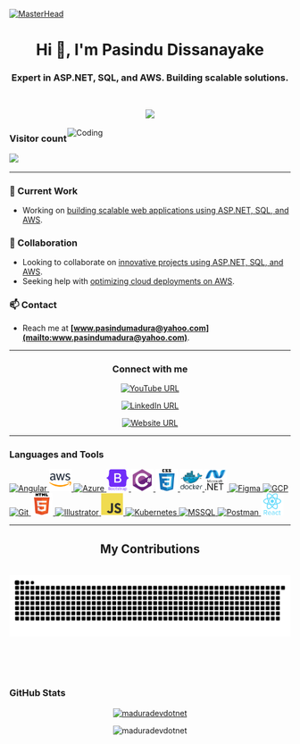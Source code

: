 [![MasterHead](https://camo.githubusercontent.com/0493a4742c3429766be402cdfb8e4a976fba18e6368c7920b9aa83ff777371d6/68747470733a2f2f7777772e736576656e73746172776562736f6c7574696f6e732e636f6d2f77702d636f6e74656e742f7468656d65732f736576656e737461722f696d672f62616e6e65722d62672e676966)](https://rishavchanda.io)

<h1 align="center">Hi 👋, I'm Pasindu Dissanayake</h1>
<h3 align="center">Expert in ASP.NET, SQL, and AWS. Building scalable solutions.</h3>

<br/>
   <p align="center" color:"red">
<!--      <a href="https://github.com/soumya0587/readme-typing-svg"> -->
          <img src="https://readme-typing-svg.demolab.com/?lines=Hi! My self Pasindu Dissanayake😀; I am a Full-Stack%20Web%20Developer 🏻‍💻; Interested in Coding 🏃‍♂️♂️;Curious%20to%20learn%20new%20things !&font=Fira%20Code&center=true&width=440&height=45&color=#37bcf7&vCenter=true&size=22&pause=1000">
      </p>

<img align="right" alt="Coding" width="400" src="https://media.licdn.com/dms/image/D4D12AQHGG4J6b6OmyQ/article-cover_image-shrink_720_1280/0/1709674937953?e=2147483647&v=beta&t=D46aQMTStnlCf7s6GPq67PFXzmWSTtPoQRtH60tacuo">

### Visitor count
<img src="https://profile-counter.glitch.me/bhrugen/count.svg" />

------
### 🔭 Current Work
- Working on [building scalable web applications using ASP.NET, SQL, and AWS](https://github.com/maduradevDotNet/Mango_Pos.git).

### 👯 Collaboration
- Looking to collaborate on [innovative projects using ASP.NET, SQL, and AWS](https://github.com/maduradevDotNet/Mango_Pos.git).
- Seeking help with [optimizing cloud deployments on AWS](https://github.com/maduradevDotNet/Mango_Pos.git).

### 📫 Contact
- Reach me at **[www.pasindumadura@yahoo.com](mailto:www.pasindumadura@yahoo.com)**.

---

<div align="center">

  ### Connect with me
[![YouTube URL](https://img.shields.io/static/v1?color=red&label=youtube&logo=youtube&logoColor=white&style=for-the-badge&message=Subscribe)](https://www.youtube.com/@PasinduLifeStories-Vlogs)

[![LinkedIn URL](https://img.shields.io/static/v1?color=blue&label=linkedin&logo=linkedin&logoColor=white&style=for-the-badge&message=Connect)](https://www.linkedin.com/in/pasindu-dissanayake-297706178/)

[![Website URL](https://img.shields.io/static/v1?color=green&label=VivoProNet&logo=website&logoColor=white&style=for-the-badge&message=Browse)](https://vivopronet.blogspot.com/)

</div>


---

### Languages and Tools
<p align="left">
  <a href="https://angular.io" target="_blank" rel="noreferrer">
    <img src="https://angular.io/assets/images/logos/angular/angular.svg" alt="Angular" width="40" height="40"/>
  </a>
  <a href="https://aws.amazon.com" target="_blank" rel="noreferrer">
    <img src="https://raw.githubusercontent.com/devicons/devicon/master/icons/amazonwebservices/amazonwebservices-original-wordmark.svg" alt="AWS" width="40" height="40"/>
  </a>
  <a href="https://azure.microsoft.com/en-in/" target="_blank" rel="noreferrer">
    <img src="https://www.vectorlogo.zone/logos/microsoft_azure/microsoft_azure-icon.svg" alt="Azure" width="40" height="40"/>
  </a>
  <a href="https://getbootstrap.com" target="_blank" rel="noreferrer">
    <img src="https://raw.githubusercontent.com/devicons/devicon/master/icons/bootstrap/bootstrap-plain-wordmark.svg" alt="Bootstrap" width="40" height="40"/>
  </a>
  <a href="https://www.w3schools.com/cs/" target="_blank" rel="noreferrer">
    <img src="https://raw.githubusercontent.com/devicons/devicon/master/icons/csharp/csharp-original.svg" alt="C#" width="40" height="40"/>
  </a>
  <a href="https://www.w3schools.com/css/" target="_blank" rel="noreferrer">
    <img src="https://raw.githubusercontent.com/devicons/devicon/master/icons/css3/css3-original-wordmark.svg" alt="CSS3" width="40" height="40"/>
  </a>
  <a href="https://www.docker.com/" target="_blank" rel="noreferrer">
    <img src="https://raw.githubusercontent.com/devicons/devicon/master/icons/docker/docker-original-wordmark.svg" alt="Docker" width="40" height="40"/>
  </a>
  <a href="https://dotnet.microsoft.com/" target="_blank" rel="noreferrer">
    <img src="https://raw.githubusercontent.com/devicons/devicon/master/icons/dot-net/dot-net-original-wordmark.svg" alt="DotNet" width="40" height="40"/>
  </a>
  <a href="https://www.figma.com/" target="_blank" rel="noreferrer">
    <img src="https://www.vectorlogo.zone/logos/figma/figma-icon.svg" alt="Figma" width="40" height="40"/>
  </a>
  <a href="https://cloud.google.com" target="_blank" rel="noreferrer">
    <img src="https://www.vectorlogo.zone/logos/google_cloud/google_cloud-icon.svg" alt="GCP" width="40" height="40"/>
  </a>
  <a href="https://git-scm.com/" target="_blank" rel="noreferrer">
    <img src="https://www.vectorlogo.zone/logos/git-scm/git-scm-icon.svg" alt="Git" width="40" height="40"/>
  </a>
  <a href="https://www.w3.org/html/" target="_blank" rel="noreferrer">
    <img src="https://raw.githubusercontent.com/devicons/devicon/master/icons/html5/html5-original-wordmark.svg" alt="HTML5" width="40" height="40"/>
  </a>
  <a href="https://www.adobe.com/in/products/illustrator.html" target="_blank" rel="noreferrer">
    <img src="https://www.vectorlogo.zone/logos/adobe_illustrator/adobe_illustrator-icon.svg" alt="Illustrator" width="40" height="40"/>
  </a>
  <a href="https://developer.mozilla.org/en-US/docs/Web/JavaScript" target="_blank" rel="noreferrer">
    <img src="https://raw.githubusercontent.com/devicons/devicon/master/icons/javascript/javascript-original.svg" alt="JavaScript" width="40" height="40"/>
  </a>
  <a href="https://kubernetes.io" target="_blank" rel="noreferrer">
    <img src="https://www.vectorlogo.zone/logos/kubernetes/kubernetes-icon.svg" alt="Kubernetes" width="40" height="40"/>
  </a>
  <a href="https://www.microsoft.com/en-us/sql-server" target="_blank" rel="noreferrer">
    <img src="https://www.svgrepo.com/show/303229/microsoft-sql-server-logo.svg" alt="MSSQL" width="40" height="40"/>
  </a>
  <a href="https://postman.com" target="_blank" rel="noreferrer">
    <img src="https://www.vectorlogo.zone/logos/getpostman/getpostman-icon.svg" alt="Postman" width="40" height="40"/>
  </a>
  <a href="https://reactjs.org/" target="_blank" rel="noreferrer">
    <img src="https://raw.githubusercontent.com/devicons/devicon/master/icons/react/react-original-wordmark.svg" alt="React" width="40" height="40"/>
  </a>
</p>

----
<div align="center">
  <h2> My Contributions </h2>
  <br>
  <img alt="snake eating my contributions" src="https://raw.githubusercontent.com/maduradevDotNet/maduradevDotNet/0790d6679f73a13b354530e1bcb3385f5499577b/github-contribution-grid-snake-dark.svg" />
  
  <br/><br/><br/>
</div>


### GitHub Stats

<p align="center">
  <a href="https://github.com/maduradevDotNet/maduradevDotNet">
    <img align="center" src="https://github-readme-stats.vercel.app/api/top-langs?username=maduradevdotnet&show_icons=true&locale=en&layout=compact&bg_color=000000&text_color=ffffff" alt="maduradevdotnet" />
  </a>



</p>



<p align="center">
  <img src="https://github-readme-streak-stats.herokuapp.com/?user=maduradevdotnet&" alt="maduradevdotnet" />
</p>
